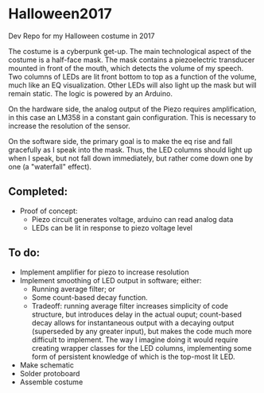 # Halloween2017
Dev Repo for my Halloween costume in 2017

The costume is a cyberpunk get-up.
The main technological aspect of the costume is a half-face mask. The mask contains a piezoelectric transducer mounted in front of the mouth, which detects the volume of my speech. Two columns of LEDs are lit front bottom to top as a function of the volume, much like an EQ visualization. Other LEDs will also light up the mask but will remain static. The logic is powered by an Arduino.

On the hardware side, the analog output of the Piezo requires amplification, in this case an LM358 in a constant gain configuration. This is necessary to increase the resolution of the sensor.

On the software side, the primary goal is to make the eq rise and fall gracefully as I speak into the mask. Thus, the LED columns should light up when I speak, but not fall down immediately, but rather come down one by one (a "waterfall" effect).

## Completed:
* Proof of concept:
  - Piezo circuit generates voltage, arduino can read analog data
  - LEDs can be lit in response to piezo voltage level

## To do:
* Implement amplifier for piezo to increase resolution
* Implement smoothing of LED output in software; either:
  - Running average filter; or
  - Some count-based decay function.
  - Tradeoff: running average filter increases simplicity of code structure, but introduces delay in the actual ouput; count-based decay allows for instantaneous output with a decaying output (superseded by any greater input), but makes the code much more difficult to implement. The way I imagine doing it would require creating wrapper classes for the LED columns, implementing some form of persistent knowledge of which is the top-most lit LED. 
* Make schematic
* Solder protoboard
* Assemble costume
